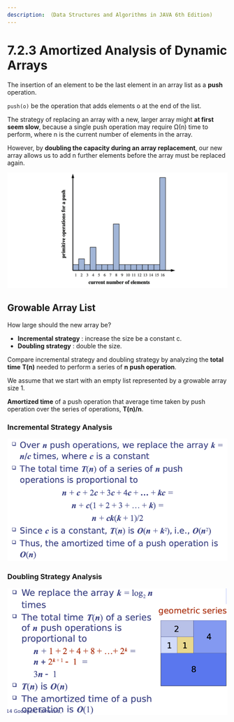 ```yaml
---
description: （Data Structures and Algorithms in JAVA 6th Edition)
---
```


# 7.2.3 Amortized Analysis of Dynamic Arrays

The insertion of an element to be the last element in an array list as a **push** operation.

`push(o)` be the operation that adds elements o at the end of the list.

The strategy of replacing an array with a new, larger array might **at first seem slow**, because a single push operation may require Ω\(n\) time to perform, where n is the current number of elements in the array. 

However, by **doubling the capacity during an array replacement**, our new array allows us to add n further elements before the array must be replaced again.

![Running times of a series of push operations on a dynamic array](../.gitbook/assets/jie-ping-20210706-shang-wu-12.01.01.png)

## Growable Array List

How large should the new array be? 

* **Incremental strategy** :  increase the size be a constant c.
* **Doubling strategy** : double the size.

Compare incremental strategy and doubling strategy by analyzing the **total time** **T\(n\)** needed to perform a series of **n** **push operation**.

We assume that we start with an empty list represented by a growable array size 1.

**Amortized time** of a push operation that average time taken by push operation over the series of operations,  **T\(n\)/n**. 

### Incremental Strategy Analysis

![Incremental Strategy Analysis](../.gitbook/assets/jie-ping-20210706-shang-wu-12.15.04.png)

### Doubling Strategy Analysis

![Doubling Strategy Analysis](../.gitbook/assets/jie-ping-20210706-shang-wu-12.16.20.png)



